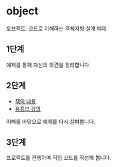 # object
오브젝트: 코드로 이해하는 객체지향 설계 예제

## 1단계
예제를 통해 자신의 의견을 정리합니다.

## 2단계 
* [책의 내용](https://wikibook.co.kr/object/)
* [유튜브 강의](https://www.youtube.com/watch?v=sWyZUzQW3IM&list=PLBNdLLaRx_rI-UsVIGeWX_iv-e8cxpLxS)

이해를 바탕으로 예제를 다시 살펴봅니다.


## 3단계 
프로젝트를 진행하며 직접 코드를 작성해 봅니다.
